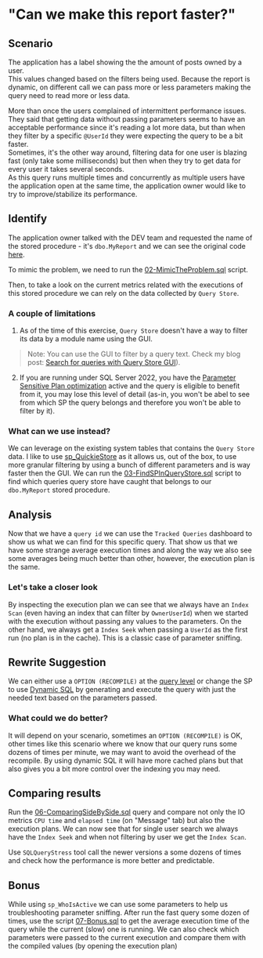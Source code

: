 # "Can we make this report faster?"

## Scenario

The application has a label showing the the amount of posts owned by a user.  
This values changed based on the filters being used. Because the report is dynamic, on different call we can pass more or less parameters making the query need to read more or less data.  

More than once the users complained of intermittent performance issues. They said that getting data without passing parameters seems to have an acceptable performance since it's reading a lot more data, but than when they filter by a specific `@UserId` they were expecting the query to be a bit faster.  
Sometimes, it's the other way around, filtering data for one user is blazing fast (only take some milliseconds) but then when they try to get data for every user it takes several seconds.  
As this query runs multiple times and concurrently as multiple users have the application open at the same time, the application owner would like to try to improve/stabilize its performance.  

## Identify

The application owner talked with the DEV team and requested the name of the stored procedure - it's `dbo.MyReport` and we can see the original code [here](01-Original.sql).

To mimic the problem, we need to run the [02-MimicTheProblem.sql](.\02-MimicTheProblem.sql) script.

Then, to take a look on the current metrics related with the executions of this stored procedure we can rely on the data collected by `Query Store`.

### A couple of limitations

1. As of the time of this exercise, `Query Store` doesn't have a way to filter its data by a module name using the GUI.

> Note: You can use the GUI to filter by a query text. Check my blog post: [Search for queries with Query Store GUI](https://claudioessilva.eu/2024/01/29/Search-for-queries-with-Query-Store-GUI/)).

2. If you are running under SQL Server 2022, you have the [Parameter Sensitive Plan optimization](https://learn.microsoft.com/en-us/sql/relational-databases/performance/parameter-sensitive-plan-optimization) active and the query is eligible to benefit from it, you may lose this level of detail (as-in, you won't be abel to see from which SP the query belongs and therefore you won't be able to filter by it).

### What can we use instead?

We can leverage on the existing system tables that contains the `Query Store` data.
I like to use [sp_QuickieStore](https://github.com/erikdarlingdata/DarlingData/tree/main/sp_QuickieStore) as it allows us, out of the box, to use more granular filtering by using a bunch of different parameters and is way faster then the GUI.
We can run the [03-FindSPInQueryStore.sql](.\03-FindSPInQueryStore.sql) script to find which queries query store have caught that belongs to our `dbo.MyReport` stored procedure.

## Analysis

Now that we have a `query id` we can use the `Tracked Queries` dashboard to show us what we can find for this specific query.
That show us that we have some strange average execution times and along the way we also see some averages being much better than other, however, the execution plan is the same.

### Let's take a closer look

By inspecting the execution plan we can see that we always have an `Index Scan` (even having an index that can filter by `OwnerUserId`) when we started with the execution without passing any values to the parameters.
On the other hand, we always get a `Index Seek` when passing a `UserId` as the first run (no plan is in the cache).
This is a classic case of parameter sniffing.

## Rewrite Suggestion

We can either use a `OPTION (RECOMPILE)` at the [query level](.\04-RecompileVersion.sql) or change the SP to use [Dynamic SQL](.\05-DynamicVersion.sql) by generating and execute the query with just the needed text based on the parameters passed.

### What could we do better?

It will depend on your scenario, sometimes an `OPTION (RECOMPILE)` is OK, other times like this scenario where we know that our query runs some dozens of times per minute, we may want to avoid the overhead of the recompile.
By using dynamic SQL it will have more cached plans but that also gives you a bit more control over the indexing you may need.

## Comparing results

Run the [06-ComparingSideBySide.sql](.\06-ComparingSideBySide.sql) query and compare not only the IO metrics `CPU time` and `elapsed time` (on "Message" tab) but also the execution plans.
We can now see that for single user search we always have the `Index Seek` and when not filtering by user we get the `Index Scan`.

Use `SQLQueryStress` tool call the newer versions a some dozens of times and check how the performance is more better and predictable.

## Bonus

While using `sp_WhoIsActive` we can use some parameters to help us troubleshooting parameter sniffing.
After run the fast query some dozen of times, use the script [07-Bonus.sql](.\07-Bonus.sql) to get the average execution time of the query while the current (slow) one is running.
We can also check which parameters were passed to the current execution and compare them with the compiled values (by opening the execution plan)
